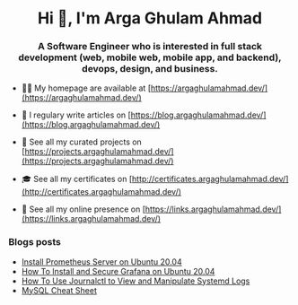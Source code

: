 <h1 align="center">Hi 👋, I'm Arga Ghulam Ahmad</h1>
<h3 align="center">A Software Engineer who is interested in full stack development (web, mobile web, mobile app, and backend), devops, design, and business.</h3>

- 👨‍💻 My homepage are available at [https://argaghulamahmad.dev/](https://argaghulamahmad.dev/)

- 📝 I regulary write articles on [https://blog.argaghulamahmad.dev/](https://blog.argaghulamahmad.dev/)

- 🚧 See all my curated projects on [https://projects.argaghulamahmad.dev/](https://projects.argaghulamahmad.dev/)

- 🎓 See all my certificates on [http://certificates.argaghulamahmad.dev/](http://certificates.argaghulamahmad.dev/)

- 🔗 See all my online presence on [https://links.argaghulamahmad.dev/](https://links.argaghulamahmad.dev/)

### Blogs posts
<!-- BLOG-POST-LIST:START -->
- [Install Prometheus Server on Ubuntu 20.04](https://blog.argaghulamahmad.dev/2021/11/03/install-prometheus-server-on-ubuntu-20-04/)
- [How To Install and Secure Grafana on Ubuntu 20.04](https://blog.argaghulamahmad.dev/2021/11/03/how-to-install-and-secure-grafana-on-ubuntu-20-04/)
- [How To Use Journalctl to View and Manipulate Systemd Logs](https://blog.argaghulamahmad.dev/2021/11/03/how-to-use-journalctl-to-view-and-manipulate-systemd-logs/)
- [MySQL Cheat Sheet](https://blog.argaghulamahmad.dev/2021/11/03/mysql-cheat-sheet/)
<!-- BLOG-POST-LIST:END -->
